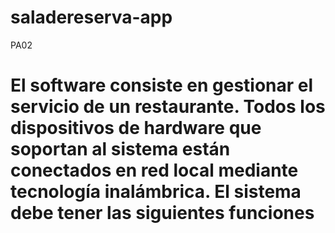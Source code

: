 # saladereserva-app
PA02
# El software consiste en gestionar el servicio de un restaurante. Todos los dispositivos de hardware que soportan al sistema están conectados en red local mediante tecnología inalámbrica. El sistema debe tener las siguientes funciones
